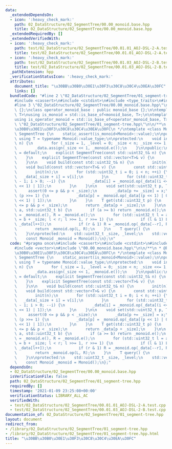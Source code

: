 ```yaml
---
data:
  _extendedDependsOn:
  - icon: ':heavy_check_mark:'
    path: 02_DataStructure/02_SegmentTree/00.00_monoid.base.hpp
    title: 02_DataStructure/02_SegmentTree/00.00_monoid.base.hpp
  _extendedRequiredBy: []
  _extendedVerifiedWith:
  - icon: ':heavy_check_mark:'
    path: test/02_DataStructure/02_SegmentTree/00.01.01_AOJ-DSL-2-A.test.cpp
    title: test/02_DataStructure/02_SegmentTree/00.01.01_AOJ-DSL-2-A.test.cpp
  - icon: ':heavy_check_mark:'
    path: test/02_DataStructure/02_SegmentTree/00.01.03_AOJ-DSL-2-B.test.cpp
    title: test/02_DataStructure/02_SegmentTree/00.01.03_AOJ-DSL-2-B.test.cpp
  _pathExtension: hpp
  _verificationStatusIcon: ':heavy_check_mark:'
  attributes:
    document_title: "\u30BB\u30B0\u30E1\u30F3\u30C8\u30C4\u30EA\u30FC"
    links: []
  bundledCode: "#line 2 \"02_DataStructure/02_SegmentTree/01_segment-tree.hpp\"\n\
    #include <cassert>\n#include <cstdint>\n#include <type_traits>\n#include <vector>\n\
    #line 3 \"02_DataStructure/02_SegmentTree/00.00_monoid.base.hpp\"\n\nclass monoid_base\
    \ {};\nclass operator_monoid_base : public monoid_base {};\n\ntemplate <class\
    \ T>\nusing is_monoid = std::is_base_of<monoid_base, T>;\n\ntemplate <class T>\n\
    using is_operator_monoid = std::is_base_of<operator_monoid_base, T>;\n#line 7\
    \ \"02_DataStructure/02_SegmentTree/01_segment-tree.hpp\"\n\n/**\n * @brief \u30BB\
    \u30B0\u30E1\u30F3\u30C8\u30C4\u30EA\u30FC\n */\ntemplate <class Monoid>\nclass\
    \ SegmentTree {\n    static_assert(is_monoid<Monoid>::value);\n\npublic:\n   \
    \ using T = typename Monoid::value_type;\n\nprotected:\n    void init(const std::uint32_t&\
    \ n) {\n        for (_size = 1, _level = 0; _size < n; _size <<= 1, ++_level);\n\
    \        _data.assign(_size << 1, _monoid.e());\n    }\n\npublic:\n    SegmentTree()\
    \ = default;\n    explicit SegmentTree(const std::uint32_t& n) {\n        build(n);\n\
    \    }\n    explicit SegmentTree(const std::vector<T>& v) {\n        build(v);\n\
    \    }\n\n    void build(const std::uint32_t& n) {\n        init(n);\n    }\n\
    \    void build(const std::vector<T>& v) {\n        const std::uint32_t n = v.size();\n\
    \        init(n);\n        for (std::uint32_t i = 0; i < n; ++i) {\n         \
    \   _data[_size + i] = v[i];\n        }\n        for (std::uint32_t i = _size\
    \ - 1; i > 0; --i) {\n            _data[i] = _monoid.op(_data[(i << 1) | 0], _data[(i\
    \ << 1) | 1]);\n        }\n    }\n\n    void set(std::uint32_t p, T x) {\n   \
    \     assert(0 <= p && p < _size);\n        _data[p += _size] = x;\n        while\
    \ (p >>= 1) {\n            _data[p] = _monoid.op(_data[(p << 1) | 0], _data[(p\
    \ << 1) | 1]);\n        }\n    }\n    T get(std::uint32_t p) {\n        assert(0\
    \ <= p && p < _size);\n        return _data[p + _size];\n    }\n\n    T query(std::uint32_t\
    \ a, std::uint32_t b) {\n        if (a >= b) return _monoid.e();\n        T L\
    \ = _monoid.e(), R = _monoid.e();\n        for (std::uint32_t l = a + _size, r\
    \ = b + _size; l < r; l >>= 1, r >>= 1) {\n            if (l & 1) L = _monoid.op(L,\
    \ _data[l++]);\n            if (r & 1) R = _monoid.op(_data[--r], R);\n\t\t}\n\
    \        return _monoid.op(L, R);\n    }\n    T query() {\n        return _data[1];\n\
    \    }\n\nprotected:\n    std::uint32_t _size, _level;\n    std::vector<T> _data;\n\
    \    const Monoid _monoid = Monoid();\n};\n"
  code: "#pragma once\n#include <cassert>\n#include <cstdint>\n#include <type_traits>\n\
    #include <vector>\n#include \"00.00_monoid.base.hpp\"\n\n/**\n * @brief \u30BB\
    \u30B0\u30E1\u30F3\u30C8\u30C4\u30EA\u30FC\n */\ntemplate <class Monoid>\nclass\
    \ SegmentTree {\n    static_assert(is_monoid<Monoid>::value);\n\npublic:\n   \
    \ using T = typename Monoid::value_type;\n\nprotected:\n    void init(const std::uint32_t&\
    \ n) {\n        for (_size = 1, _level = 0; _size < n; _size <<= 1, ++_level);\n\
    \        _data.assign(_size << 1, _monoid.e());\n    }\n\npublic:\n    SegmentTree()\
    \ = default;\n    explicit SegmentTree(const std::uint32_t& n) {\n        build(n);\n\
    \    }\n    explicit SegmentTree(const std::vector<T>& v) {\n        build(v);\n\
    \    }\n\n    void build(const std::uint32_t& n) {\n        init(n);\n    }\n\
    \    void build(const std::vector<T>& v) {\n        const std::uint32_t n = v.size();\n\
    \        init(n);\n        for (std::uint32_t i = 0; i < n; ++i) {\n         \
    \   _data[_size + i] = v[i];\n        }\n        for (std::uint32_t i = _size\
    \ - 1; i > 0; --i) {\n            _data[i] = _monoid.op(_data[(i << 1) | 0], _data[(i\
    \ << 1) | 1]);\n        }\n    }\n\n    void set(std::uint32_t p, T x) {\n   \
    \     assert(0 <= p && p < _size);\n        _data[p += _size] = x;\n        while\
    \ (p >>= 1) {\n            _data[p] = _monoid.op(_data[(p << 1) | 0], _data[(p\
    \ << 1) | 1]);\n        }\n    }\n    T get(std::uint32_t p) {\n        assert(0\
    \ <= p && p < _size);\n        return _data[p + _size];\n    }\n\n    T query(std::uint32_t\
    \ a, std::uint32_t b) {\n        if (a >= b) return _monoid.e();\n        T L\
    \ = _monoid.e(), R = _monoid.e();\n        for (std::uint32_t l = a + _size, r\
    \ = b + _size; l < r; l >>= 1, r >>= 1) {\n            if (l & 1) L = _monoid.op(L,\
    \ _data[l++]);\n            if (r & 1) R = _monoid.op(_data[--r], R);\n\t\t}\n\
    \        return _monoid.op(L, R);\n    }\n    T query() {\n        return _data[1];\n\
    \    }\n\nprotected:\n    std::uint32_t _size, _level;\n    std::vector<T> _data;\n\
    \    const Monoid _monoid = Monoid();\n};"
  dependsOn:
  - 02_DataStructure/02_SegmentTree/00.00_monoid.base.hpp
  isVerificationFile: false
  path: 02_DataStructure/02_SegmentTree/01_segment-tree.hpp
  requiredBy: []
  timestamp: '2021-01-09 23:25:08+00:00'
  verificationStatus: LIBRARY_ALL_AC
  verifiedWith:
  - test/02_DataStructure/02_SegmentTree/00.01.01_AOJ-DSL-2-A.test.cpp
  - test/02_DataStructure/02_SegmentTree/00.01.03_AOJ-DSL-2-B.test.cpp
documentation_of: 02_DataStructure/02_SegmentTree/01_segment-tree.hpp
layout: document
redirect_from:
- /library/02_DataStructure/02_SegmentTree/01_segment-tree.hpp
- /library/02_DataStructure/02_SegmentTree/01_segment-tree.hpp.html
title: "\u30BB\u30B0\u30E1\u30F3\u30C8\u30C4\u30EA\u30FC"
---
```

